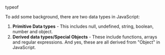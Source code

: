 
typeof

To add some background, there are two data types in JavaScript:

1. **Primitive Data types** - This includes null, undefined, string, boolean, number and object.
2. **Derived data types/Special Objects** - These include functions, arrays and regular expressions. And yes, these are all derived from "Object" in JavaScript.
